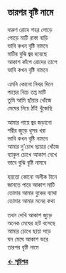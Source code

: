## তারপর বৃষ্টি নামে

দারুণ রোদে শহর পোড়ে<br>
পোড়ে মাটি রাস্তা বাড়ি<br>
ভাবি কখন বৃষ্টি নামবে<br>
মাটির বুঝি জ্বর হয়েছে<br>
আকাশ কাঁপে রোদের তাপে<br>
ভাবি কখন বৃষ্টি নামবে<br>

এমনি কোনো নিথর দিনে<br>
পায়ের নিচে তপ্ত মাটি<br>
তুমি আমি ছাঁয়ার খোঁজে<br>
মেঘের নিচে ঠাঁই খুঁজেছি<br>

আমার গায়ে জ্বর জড়ানো<br>
শরীর জুড়ে ধূসর খরা<br>
ভাবি কখন বৃষ্টি নামবে<br>
আমার দু’চোখ ছায়ার খোঁজে<br>
ব্যাকুল চোখে আকাশ দেখে<br>
ভাবে বুঝি বৃষ্টি নামবে<br>

হয়তো কোনো অলীক টানে<br>
জানতে পারে আকাশ মাটি<br>
তোমার আমার বুকের ব্যাথা<br>
তোমার আমার মনের কথা<br>

তখন দেখি আকাশ জুড়ে<br>
অনেক মেঘের হাট বসেছে<br>
আমার চোখে ছায়া পড়ে<br>
ঘন মেঘে আকাশ ভরে<br>
তারপর বৃষ্টি নামে<br>

**[← সূচিপত্র](../readme.md)**
